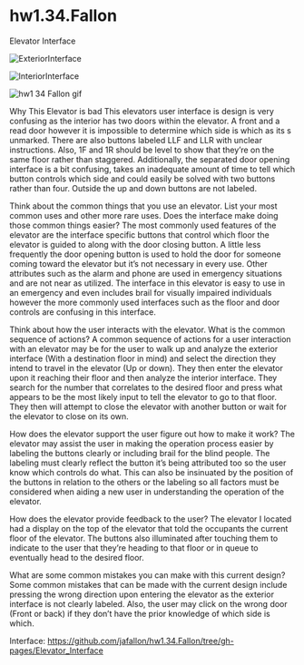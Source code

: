 # hw1.34.Fallon
Elevator Interface

![ExteriorInterface](https://user-images.githubusercontent.com/45009373/65209122-bcbf2280-da5c-11e9-8a5c-aad1225ba86f.jpg)


![InteriorInterface](https://user-images.githubusercontent.com/45009373/65209164-de200e80-da5c-11e9-9218-126a2eb34742.jpg)

![hw1 34 Fallon gif](https://user-images.githubusercontent.com/45009373/65209561-2a1f8300-da5e-11e9-94d0-34b0475e283d.gif)

Why This Elevator is bad
This elevators user interface is design is very confusing as the interior has two doors within the elevator. A front and a read door however it is impossible to determine which side is which as its s unmarked. There are also buttons labeled LLF and LLR with unclear instructions. Also, 1F and 1R should be level to show that they’re on the same floor rather than staggered. Additionally, the separated door opening interface is a bit confusing, takes an inadequate amount of time to tell which button controls which side and could easily be solved with two buttons rather than four. Outside the up and down buttons are not labeled. 

Think about the common things that you use an elevator. List your most common uses and other more rare uses. Does the interface make doing those common things easier?
The most commonly used features of the elevator are the interface specific buttons that control which floor the elevator is guided to along with the door closing button. A little less frequently the door opening button is used to hold the door for someone coming toward the elevator but it’s not necessary in every use. Other attributes such as the alarm and phone are used in emergency situations and are not near as utilized. The interface in this elevator is easy to use in an emergency and even includes brail for visually impaired individuals however the more commonly used interfaces such as the floor and door controls are confusing in this interface.

Think about how the user interacts with the elevator. What is the common sequence of actions?
A common sequence of actions for a user interaction with an elevator may be for the user to walk up and analyze the exterior interface (With a destination floor in mind) and select the direction they intend to travel in the elevator (Up or down). They then enter the elevator upon it reaching their floor and then analyze the interior interface. They search for the number that correlates to the desired floor and press what appears to be the most likely input to tell the elevator to go to that floor. They then will attempt to close the elevator with another button or wait for the elevator to close on its own.

How does the elevator support the user figure out how to make it work?
The elevator may assist the user in making the operation process easier by labeling the buttons clearly or including brail for the blind people. The labeling must clearly reflect the button it’s being attributed too so the user know which controls do what. This can also be insinuated by the position of the buttons in relation to the others or the labeling so all factors must be considered when aiding a new user in understanding the operation of the elevator.

How does the elevator provide feedback to the user?
The elevator I located had a display on the top of the elevator that told the occupants the current floor of the elevator. The buttons also illuminated after touching them to indicate to the user that they’re heading to that floor or in queue to eventually head to the desired floor.

What are some common mistakes you can make with this current design?
Some common mistakes that can be made with the current design include pressing the wrong direction upon entering the elevator as the exterior interface is not clearly labeled. Also, the user may click on the wrong door (Front or back) if they don’t have the prior knowledge of which side is which. 

Interface:
https://github.com/jafallon/hw1.34.Fallon/tree/gh-pages/Elevator_Interface
